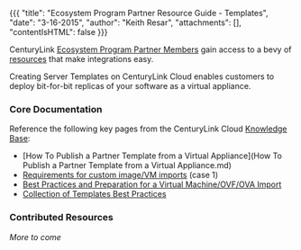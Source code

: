 {{{
  "title": "Ecosystem Program Partner Resource Guide - Templates",
  "date": "3-16-2015",
  "author": "Keith Resar",
  "attachments": [],
  "contentIsHTML": false
}}}


CenturyLink [Ecosystem Program Partner Members](centurylink-cloud-ecosystem-program-guide.md) gain access to a bevy of [resources](ecosystem-program-resources.md) that make integrations easy.

Creating Server Templates on CenturyLink Cloud enables customers to deploy bit-for-bit replicas of your software as a virtual appliance.

### Core Documentation

Reference the following key pages from the CenturyLink Cloud [Knowledge Base](/knowledge-base):

* [How To Publish a Partner Template from a Virtual Appliance](How To Publish a Partner Template from a Virtual Appliance.md)
* [Requirements for custom image/VM imports](../service-tasks/service-tasks/requirements-for-custom-imagevm-imports/) (case 1)
* [Best Practices and Preparation for a Virtual Machine/OVF/OVA Import](../service-tasks/best-practices-and-preparation-for-a-virtual-machineovfova-import/)
* [Collection of Templates Best Practices](../blueprints/templates-best-practices/)



### Contributed Resources

*More to come*
